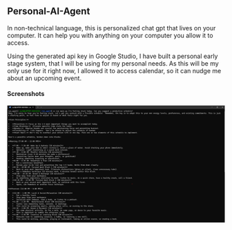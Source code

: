 ## Personal-AI-Agent

In non-technical language, this is personalized chat gpt that lives on your computer. It can help you with anything on your computer you allow it to access.

Using the generated api key in Google Studio, I have built a personal early stage system, that I will be using for my personal needs. As this will be my only use for it right now, I allowed it to access calendar, so it can nudge me about an upcoming event.


#### Screenshots
![screenshot](prompt_example.png)
